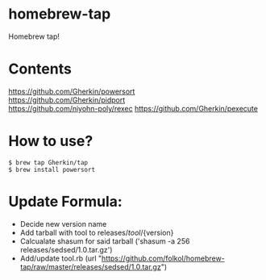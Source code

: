 # homebrew-tap
Homebrew tap!

# Contents
https://github.com/Gherkin/powersort  
https://github.com/Gherkin/pidport  
https://github.com/niyohn-poly/rexec
https://github.com/Gherkin/pexecute

# How to use?
    $ brew tap Gherkin/tap
    $ brew install powersort

# Update Formula:
 - Decide new version name
 - Add tarball with tool to releases/${tool}/${version}
 - Calcualate shasum for said tarball ('shasum -a 256 releases/sedsed/1.0.tar.gz')
 - Add/update tool.rb (url "https://github.com/folkol/homebrew-tap/raw/master/releases/sedsed/1.0.tar.gz")


